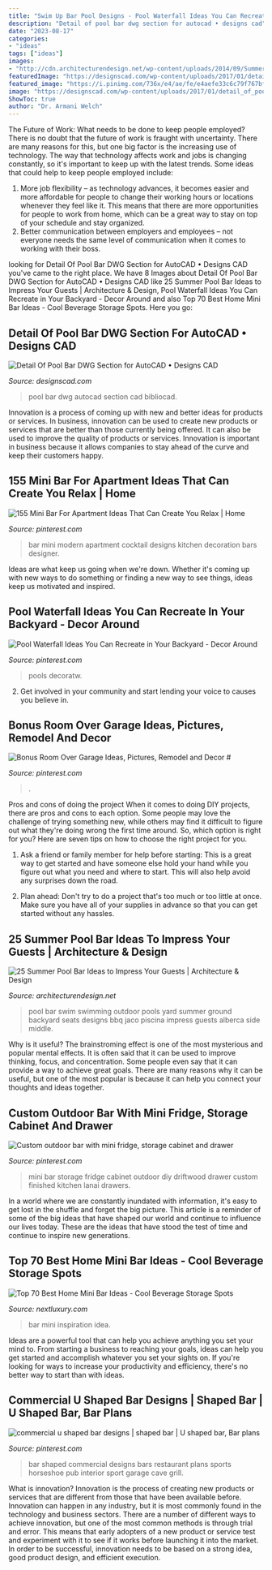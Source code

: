 ```yaml
---
title: "Swim Up Bar Pool Designs - Pool Waterfall Ideas You Can Recreate In Your Backyard"
description: "Detail of pool bar dwg section for autocad • designs cad"
date: "2023-08-17"
categories:
- "ideas"
tags: ["ideas"]
images:
- "http://cdn.architecturendesign.net/wp-content/uploads/2014/09/Summer-Pool-Bar-Ideas-8.jpg"
featuredImage: "https://designscad.com/wp-content/uploads/2017/01/detail_of_pool_bar_dwg_section_for_autocad_53359.gif"
featured_image: "https://i.pinimg.com/736x/e4/ae/fe/e4aefe33c6c79f767bfd1fcab27252f0.jpg"
image: "https://designscad.com/wp-content/uploads/2017/01/detail_of_pool_bar_dwg_section_for_autocad_53359.gif"
ShowToc: true
author: "Dr. Armani Welch"
---
```



The Future of Work: What needs to be done to keep people employed?
There is no doubt that the future of work is fraught with uncertainty. There are many reasons for this, but one big factor is the increasing use of technology. The way that technology affects work and jobs is changing constantly, so it's important to keep up with the latest trends. Some ideas that could help to keep people employed include: 
1) More job flexibility – as technology advances, it becomes easier and more affordable for people to change their working hours or locations whenever they feel like it. This means that there are more opportunities for people to work from home, which can be a great way to stay on top of your schedule and stay organized. 
2) Better communication between employers and employees – not everyone needs the same level of communication when it comes to working with their boss.

	

		
looking for Detail Of Pool Bar DWG Section for AutoCAD • Designs CAD you've came to the right place. We have 8 Images about Detail Of Pool Bar DWG Section for AutoCAD • Designs CAD like 25 Summer Pool Bar Ideas to Impress Your Guests | Architecture &amp; Design, Pool Waterfall Ideas You Can Recreate in Your Backyard - Decor Around and also Top 70 Best Home Mini Bar Ideas - Cool Beverage Storage Spots. Here you go:
		
    
## Detail Of Pool Bar DWG Section For AutoCAD • Designs CAD

<img loading=lazy src="https://designscad.com/wp-content/uploads/2017/01/detail_of_pool_bar_dwg_section_for_autocad_53359.gif" onerror="this.onerror=null;this.src='https://tse3.mm.bing.net/th?id=OIP.TOcWkwt88Oq7JWgLXMDDfAHaEf&amp;pid=15.1';" alt="Detail Of Pool Bar DWG Section for AutoCAD • Designs CAD">

_Source: designscad.com_

>pool bar dwg autocad section cad bibliocad. 

	

Innovation is a process of coming up with new and better ideas for products or services. In business, innovation can be used to create new products or services that are better than those currently being offered. It can also be used to improve the quality of products or services. Innovation is important in business because it allows companies to stay ahead of the curve and keep their customers happy.

    
## 155 Mini Bar For Apartment Ideas That Can Create You Relax | Home

<img loading=lazy src="https://i.pinimg.com/736x/5e/55/66/5e5566701e56b15d4eab0df669c00b0c.jpg" onerror="this.onerror=null;this.src='https://tse2.mm.bing.net/th?id=OIP.D3sDwebRnUN0fRa48-ClzAHaLJ&amp;pid=15.1';" alt="155 Mini Bar For Apartment Ideas That Can Create You Relax | Home">

_Source: pinterest.com_

>bar mini modern apartment cocktail designs kitchen decoration bars designer. 

	

Ideas are what keep us going when we're down. Whether it's coming up with new ways to do something or finding a new way to see things, ideas keep us motivated and inspired.

    
## Pool Waterfall Ideas You Can Recreate In Your Backyard - Decor Around

<img loading=lazy src="https://i.pinimg.com/736x/e4/ae/fe/e4aefe33c6c79f767bfd1fcab27252f0.jpg" onerror="this.onerror=null;this.src='https://tse3.mm.bing.net/th?id=OIP.qKJ8sYMwrpBAy38WgZhTVgHaJ_&amp;pid=15.1';" alt="Pool Waterfall Ideas You Can Recreate in Your Backyard - Decor Around">

_Source: pinterest.com_

>pools decoratw. 

	

2. Get involved in your community and start lending your voice to causes you believe in.

    
## Bonus Room Over Garage Ideas, Pictures, Remodel And Decor #

<img loading=lazy src="https://i.pinimg.com/736x/5a/20/77/5a207755722cf06faf4e6a421886bfe8.jpg" onerror="this.onerror=null;this.src='https://tse3.mm.bing.net/th?id=OIP.a7u-_DqGDCo26sRaLBIl5gHaHa&amp;pid=15.1';" alt="Bonus Room Over Garage Ideas, Pictures, Remodel and Decor #">

_Source: pinterest.com_

>. 

	

Pros and cons of doing the project
When it comes to doing DIY projects, there are pros and cons to each option. Some people may love the challenge of trying something new, while others may find it difficult to figure out what they're doing wrong the first time around.  So, which option is right for you? Here are seven tips on how to choose the right project for you.
1) Ask a friend or family member for help before starting: This is a great way to get started and have someone else hold your hand while you figure out what you need and where to start. This will also help avoid any surprises down the road.

2) Plan ahead: Don't try to do a project that's too much or too little at once. Make sure you have all of your supplies in advance so that you can get started without any hassles.

    
## 25 Summer Pool Bar Ideas To Impress Your Guests | Architecture &amp; Design

<img loading=lazy src="http://cdn.architecturendesign.net/wp-content/uploads/2014/09/Summer-Pool-Bar-Ideas-8.jpg" onerror="this.onerror=null;this.src='https://tse3.mm.bing.net/th?id=OIP.zQ8417LVYN1mBkaWMgjeLgHaFi&amp;pid=15.1';" alt="25 Summer Pool Bar Ideas to Impress Your Guests | Architecture &amp; Design">

_Source: architecturendesign.net_

>pool bar swim swimming outdoor pools yard summer ground backyard seats designs bbq jaco piscina impress guests alberca side middle. 

	

Why is it useful?
The brainstroming effect is one of the most mysterious and popular mental effects. It is often said that it can be used to improve thinking, focus, and concentration. Some people even say that it can provide a way to achieve great goals. There are many reasons why it can be useful, but one of the most popular is because it can help you connect your thoughts and ideas together.

    
## Custom Outdoor Bar With Mini Fridge, Storage Cabinet And Drawer

<img loading=lazy src="https://i.pinimg.com/736x/fe/98/9c/fe989c46fa48a549ea9a920d3697573a--lanai-ideas-porch-ideas.jpg" onerror="this.onerror=null;this.src='https://tse4.mm.bing.net/th?id=OIP.VXkfkVHgNVyEQrSZyxXYNQHaHa&amp;pid=15.1';" alt="Custom outdoor bar with mini fridge, storage cabinet and drawer">

_Source: pinterest.com_

>mini bar storage fridge cabinet outdoor diy driftwood drawer custom finished kitchen lanai drawers. 

	

In a world where we are constantly inundated with information, it's easy to get lost in the shuffle and forget the big picture. This article is a reminder of some of the big ideas that have shaped our world and continue to influence our lives today. These are the ideas that have stood the test of time and continue to inspire new generations.

    
## Top 70 Best Home Mini Bar Ideas - Cool Beverage Storage Spots

<img loading=lazy src="http://nextluxury.com/wp-content/uploads/home-mini-bar-design-idea-inspiration.jpg" onerror="this.onerror=null;this.src='https://tse1.mm.bing.net/th?id=OIP.8rE5b0GF1hNnenmFbW7KxQAAAA&amp;pid=15.1';" alt="Top 70 Best Home Mini Bar Ideas - Cool Beverage Storage Spots">

_Source: nextluxury.com_

>bar mini inspiration idea. 

	

Ideas are a powerful tool that can help you achieve anything you set your mind to. From starting a business to reaching your goals, ideas can help you get started and accomplish whatever you set your sights on. If you're looking for ways to increase your productivity and efficiency, there's no better way to start than with ideas.

    
## Commercial U Shaped Bar Designs | Shaped Bar | U Shaped Bar, Bar Plans

<img loading=lazy src="https://i.pinimg.com/736x/3f/03/4f/3f034fa1285ff3eb29d5736faa3a5b25--garage-bar-sports-bars.jpg" onerror="this.onerror=null;this.src='https://tse2.mm.bing.net/th?id=OIP.XLsgymWckZVoXEnleap2hAHaE8&amp;pid=15.1';" alt="commercial u shaped bar designs | shaped bar | U shaped bar, Bar plans">

_Source: pinterest.com_

>bar shaped commercial designs bars restaurant plans sports horseshoe pub interior sport garage cave grill. 

	

What is innovation?
Innovation is the process of creating new products or services that are different from those that have been available before. Innovation can happen in any industry, but it is most commonly found in the technology and business sectors. There are a number of different ways to achieve innovation, but one of the most common methods is through trial and error. This means that early adopters of a new product or service test and experiment with it to see if it works before launching it into the market. In order to be successful, innovation needs to be based on a strong idea, good product design, and efficient execution.

